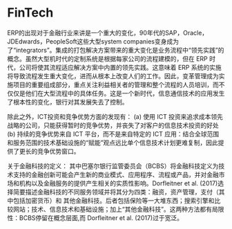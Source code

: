 # FinTech

ERP的出现对于金融行业来讲是一个重大的变化，90年代的SAP，Oracle，JDEdwards，PeopleSoft这些大型system companies变身成为了“integrators”。集成的打包解决方案带来的重大变化是业务流程中“领先实践”的概念。虽然大型机时代的定制系统是根据每家公司的流程建模的，但在 ERP 时代，公司将使其流程适应解决方案中内置的领先实践。这意味着 ERP 系统的实施将导致流程发生重大变化，进而从根本上改变人们的工作。因此，变革管理成为实施项目的重要组成部分，重点关注利益相关者的管理和整个流程的人员培训，而不仅仅是他们在大型流程中的具体任务。这是一个新时代，信息通信技术的应用发生了根本性的变化，银行对其发展失去了控制。

除此之外，ICT投资和竞争优势方面的发现有：
(a) 使用 ICT 投资来追求成本领先战略的公司，只能获得暂时的竞争优势，并丧失了对客户的信息技术投资的好处
(b) 持续的竞争优势来自 ICT 平台，而不是来自特定的 ICT 应用：结合全球范围和服务范围的技术基础设施的“赋能”观点远比单个信息技术计划更难复制，因此提供了更长的竞争优势窗口。

关于金融科技的定义：
其中巴塞尔银行监管委员会（BCBS）将金融科技定义为技术支持的金融创新可能会产生新的商业模式、应用程序、流程或产品，并对金融市场和机构以及金融服务的提供产生相关的实质性影响。Dorfleitner et al. (2017)选择简要描述金融科技的不同服务领域并将其分为四类：融资，资产管理，支付（其中包括加密货币）和 其他金融科技。后者包括保险等一大堆东西；搜索引擎和比较网站；技术、信息技术和基础设施；加上“其他金融科技”。这两种方法都有局限性：BCBS停留在概念层面,而 Dorfleitner et al. (2017)过于宽泛。

